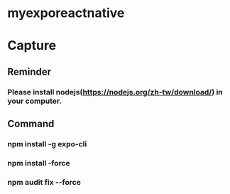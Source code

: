 # myexporeactnative

# Capture

## Reminder

### Please install nodejs(https://nodejs.org/zh-tw/download/) in your computer.

## Command
### npm install -g expo-cli
### npm install -force
### npm audit fix --force
